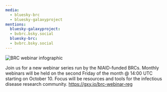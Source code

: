 ```yaml
---
media:
  - bluesky-brc
  - bluesky-galaxyproject
mentions:
  bluesky-galaxyproject:
  - bvbrc.bsky.social
  bluesky-brc:
  - bvbrc.bsky.social
---
```

![BRC webinar infographic](https://galaxyproject.org/images/brc_webinar_banner.png)

Join us for a new webinar series run by the NIAID-funded BRCs. Monthly webinars will be held on the second Friday of the month @ 14:00 UTC starting on October 10. Focus will be resources and tools for the infectious disease research community.
https://gxy.io/brc-webinar-reg
